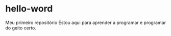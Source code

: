 # hello-word
Meu primeiro repositório
Estou aqui para aprender a programar e programar do geito certo.
